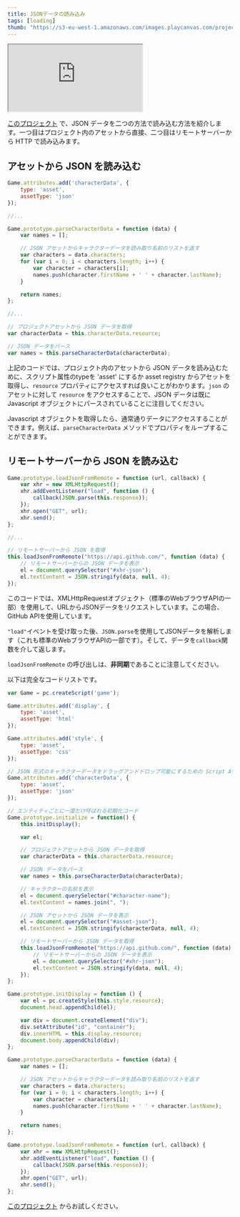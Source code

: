 ```yaml
---
title: JSONデータの読み込み
tags: [loading]
thumb: "https://s3-eu-west-1.amazonaws.com/images.playcanvas.com/projects/12/405827/G8YF23-image-75.jpg"
---
```


<div className="iframe-container">
    <iframe loading="lazy" src="https://playcanv.as/p/cHnXIXoN/" title="Loading JSON Data"></iframe>
</div>

[このプロジェクト][1] で、JSON データを二つの方法で読み込む方法を紹介します。一つ目はプロジェクト内のアセットから直接、二つ目はリモートサーバーから HTTP で読み込みます。

## アセットから JSON を読み込む

```javascript
Game.attributes.add('characterData', {
    type: 'asset',
    assetType: 'json'
});

//...

Game.prototype.parseCharacterData = function (data) {
    var names = [];

    // JSON アセットからキャラクターデータを読み取り名前のリストを返す
    var characters = data.characters;
    for (var i = 0; i < characters.length; i++) {
        var character = characters[i];
        names.push(character.firstName + ' ' + character.lastName);
    }

    return names;
};

//...

// プロジェクトアセットから JSON データを取得
var characterData = this.characterData.resource;

// JSON データをパース
var names = this.parseCharacterData(characterData);
```

上記のコードでは、プロジェクト内のアセットから JSON データを読み込むために、スクリプト属性のtypeを 'asset' にするか asset registry からアセットを取得し、`resource` プロパティにアクセスすれば良いことがわかります。`json` のアセットに対して `resource` をアクセスすることで、JSON データは既に Javascript オブジェクトにパースされていることに注目してください。

Javascript オブジェクトを取得したら、通常通りデータにアクセスすることができます。例えば、`parseCharacterData` メソッドでプロパティをループすることができます。

## リモートサーバーから JSON を読み込む

```javascript
Game.prototype.loadJsonFromRemote = function (url, callback) {
    var xhr = new XMLHttpRequest();
    xhr.addEventListener("load", function () {
        callback(JSON.parse(this.response));
    });
    xhr.open("GET", url);
    xhr.send();
};

//...

// リモートサーバーから JSON を取得
this.loadJsonFromRemote("https://api.github.com/", function (data) {
    // リモートサーバーからの JSON データを表示
    el = document.querySelector("#xhr-json");
    el.textContent = JSON.stringify(data, null, 4);
});
```

このコードでは、XMLHttpRequestオブジェクト（標準のWebブラウザAPIの一部）を使用して、URLからJSONデータをリクエストしています。この場合、GitHub APIを使用しています。

`"load"`イベントを受け取った後、`JSON.parse`を使用してJSONデータを解析します（これも標準のWebブラウザAPIの一部です）。そして、データを`callback`関数を介して返します。

`loadJsonFromRemote` の呼び出しは、**非同期**であることに注意してください。

以下は完全なコードリストです。

```javascript
var Game = pc.createScript('game');

Game.attributes.add('display', {
    type: 'asset',
    assetType: 'html'
});

Game.attributes.add('style', {
    type: 'asset',
    assetType: 'css'
});

// JSON 形式のキャラクターデータをドラッグアンドドロップ可能にするための Script Attribute を作成する
Game.attributes.add('characterData', {
    type: 'asset',
    assetType: 'json'
});

// エンティティごとに一度だけ呼ばれる初期化コード
Game.prototype.initialize = function() {
    this.initDisplay();

    var el;

    // プロジェクトアセットから JSON データを取得
    var characterData = this.characterData.resource;

    // JSON データをパース
    var names = this.parseCharacterData(characterData);

    // キャラクターの名前を表示
    el = document.querySelector("#character-name");
    el.textContent = names.join(", ");

    // JSON アセットから JSON データを表示
    el = document.querySelector("#asset-json");
    el.textContent = JSON.stringify(characterData, null, 4);

    // リモートサーバーから JSON データを取得
    this.loadJsonFromRemote("https://api.github.com/", function (data) {
        // リモートサーバーからの JSON データを表示
        el = document.querySelector("#xhr-json");
        el.textContent = JSON.stringify(data, null, 4);
    });
};

Game.prototype.initDisplay = function () {
    var el = pc.createStyle(this.style.resource);
    document.head.appendChild(el);

    var div = document.createElement("div");
    div.setAttribute("id", "container");
    div.innerHTML = this.display.resource;
    document.body.appendChild(div);
};

Game.prototype.parseCharacterData = function (data) {
    var names = [];

    // JSON アセットからキャラクターデータを読み取り名前のリストを返す
    var characters = data.characters;
    for (var i = 0; i < characters.length; i++) {
        var character = characters[i];
        names.push(character.firstName + ' ' + character.lastName);
    }

    return names;
};

Game.prototype.loadJsonFromRemote = function (url, callback) {
    var xhr = new XMLHttpRequest();
    xhr.addEventListener("load", function () {
        callback(JSON.parse(this.response));
    });
    xhr.open("GET", url);
    xhr.send();
};
```

[このプロジェクト][1] からお試しください。

[1]: https://playcanvas.com/project/405827

